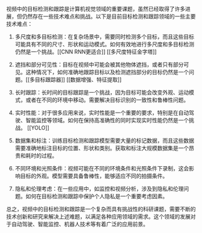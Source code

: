 视频中的目标检测和跟踪是计算机视觉领域的重要课题，虽然已经取得了许多进展，但仍然存在一些技术难点和挑战。以下是目前目标检测和跟踪领域的一些主要技术难点：

1. 多尺度和多目标检测：在复杂场景中，需要同时检测多个目标，而且这些目标可能具有不同的尺寸、形状和运动模式。如何有效地进行多尺度和多目标检测仍然是一个挑战。[[CNN RNN更适合]]   [[多尺度特征金字塔]]

2. 遮挡和部分可见性：目标在视频中可能会被其他物体遮挡，或者只有部分可见。这种情况下，如何准确地跟踪目标以及检测遮挡部分的目标仍然是一个问题。[[多目标跟踪器]]   [[数据增强、特征提取]]

3. 长时跟踪：长时间的目标跟踪是一个挑战，因为目标可能会改变外观、运动模式，或者在不同的环境中移动。需要解决目标识别的一致性和鲁棒性问题。

4. 实时性能：对于很多应用来说，实时性能是一个重要的要求，特别是在自动驾驶、智能监控等领域。如何在保持高准确性的同时实现实时性能仍然是一个挑战。 [[YOLO]]

5. 数据集和标注：训练目标检测和跟踪模型需要大量的标记数据，而且这些数据需要准确地标注目标的位置、形状和类别。获取和标注大规模数据集是一个昂贵和耗时的过程。

6. 不同环境和光照条件：视频可能在不同的环境条件和光照条件下录制，这会影响目标的外观。模型需要具备鲁棒性，能够适应不同的拍摄条件。

7. 隐私和伦理考虑：在一些应用中，如监控和视频分析，涉及到隐私和伦理问题。如何在目标检测和跟踪中保护个人隐私是一个重要考虑因素。

总之，视频中的目标检测和跟踪是一个复杂而具有挑战性的科研课题，需要不断的技术创新和研究来解决上述难题，以满足各种应用领域的需求。这个领域的发展对于自动驾驶、智能监控、机器人技术等有着广泛的应用前景。